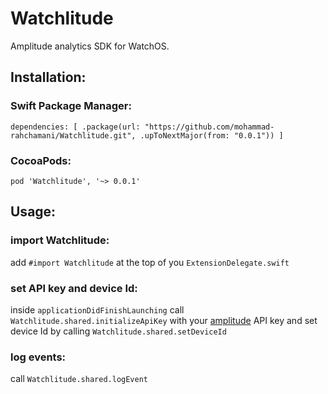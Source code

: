 # Watchlitude
Amplitude analytics SDK for WatchOS.


## Installation:

### Swift Package Manager:

`dependencies: [
    .package(url: "https://github.com/mohammad-rahchamani/Watchlitude.git", .upToNextMajor(from: "0.0.1"))
]`

### CocoaPods:

`pod 'Watchlitude', '~> 0.0.1'`



## Usage:

### import Watchlitude:

add
`#import Watchlitude`
at the top of you `ExtensionDelegate.swift`


### set API key and device Id:

inside `applicationDidFinishLaunching` call `Watchlitude.shared.initializeApiKey` with your [amplitude](https://amplitude.com/) API key and set device Id by calling `Watchlitude.shared.setDeviceId`


### log events:

call `Watchlitude.shared.logEvent`
